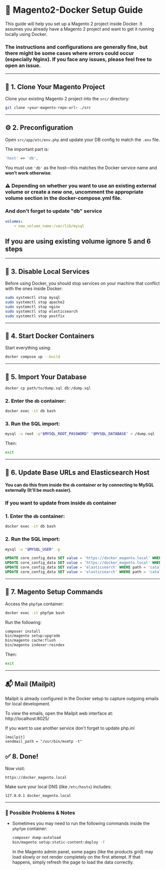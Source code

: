 # 🧹 Magento2-Docker Setup Guide

This guide will help you set up a Magento 2 project inside Docker. It assumes you already have a Magento 2 project and want to get it running locally using Docker.
### The instructions and configurations are generally fine, but there might be some cases where errors could occur (especially Nginx). If you face any issues, please feel free to open an issue.

---

## 📁 1. Clone Your Magento Project

Clone your existing Magento 2 project into the `src/` directory:

```bash
git clone <your-magento-repo-url> ./src
```

---

## ⚙️ 2. Preconfiguration

Open `src/app/etc/env.php` and update your DB config to match the `.env` file.

The important part is:

```php
'host' => 'db',
```

You must use `'db'` as the host—this matches the Docker service name and **won’t work otherwise**.

### ⚠️ Depending on whether you want to use an existing external volume or create a new one, uncomment the appropriate volume section in the docker-compose.yml file.
### And don't forget to update "db" service
```yaml
volumes:
    - new_volume_name:/var/lib/mysql
```
## If you are using existing volume ignore 5 and 6 steps

---

## 🚩 3. Disable Local Services

Before using Docker, you should stop services on your machine that conflict with the ones inside Docker:

```bash
sudo systemctl stop mysql
sudo systemctl stop apache2
sudo systemctl stop nginx
sudo systemctl stop elasticsearch
sudo systemctl stop postfix
```

---

## 🐳 4. Start Docker Containers

Start everything using:

```bash
docker compose up --build
```

---
## 📂 5. Import Your Database

```bash
docker cp path/to/dump.sql db:/dump.sql
```

### 2. Enter the `db` container:

```bash
docker exec -it db bash
```

### 3. Run the SQL import:

```bash
mysql -u root -p"$MYSQL_ROOT_PASSWORD" "$MYSQL_DATABASE" < /dump.sql
```

Then:

```bash
exit
```

---

## 🔧 6. Update Base URLs and Elasticsearch Host

#### You can do this from inside the `db` container or by connecting to MySQL externally (It'll be much easier).
### If you want to update from inside `db` container
### 1. Enter the `db` container:

```bash
docker exec -it db bash
```

### 2. Run the SQL import:

```bash
mysql -u "$MYSQL_USER" -p
```

```sql
UPDATE core_config_data SET value = 'https://docker_magento.local' WHERE path = 'web/unsecure/base_url';
UPDATE core_config_data SET value = 'https://docker_magento.local' WHERE path = 'web/secure/base_url';
UPDATE core_config_data SET value = 'elasticsearch' WHERE path = 'catalog/search/elasticsearch7_server_hostname';
UPDATE core_config_data SET value = 'elasticsearch' WHERE path = 'catalog/search/elasticsearch_server_host';
```




---

## 🧹 7. Magento Setup Commands

Access the `phpfpm` container:

```bash
docker exec -it phpfpm bash
```

Run the following:

```bash
composer install
bin/magento setup:upgrade
bin/magento cache:flush
bin/magento indexer:reindex
```

Then:

```bash
exit
```

---
## 📬 Mail (Mailpit)

Mailpit is already configured in the Docker setup to capture outgoing emails for local development.

To view the emails, open the Mailpit web interface at:  
http://localhost:8025/

If you want to use another service don't forget to update php.ini
```
[mailpit]
sendmail_path = "/usr/bin/msmtp -t"
```

## ✅ 8. Done!

Now visit:

```
https://docker_magento.local
```

Make sure your local DNS (like `/etc/hosts`) includes:

```
127.0.0.1 docker_magento.local
```

---

### 📌 Possible Problems & Notes

- Sometimes you may need to run the following commands inside the `phpfpm` container:
  ```bash
  composer dump-autoload
  bin/magento setup:static-content:deploy -f
  ```
  In the Magento admin panel, some pages (like the products grid) may load slowly or not render completely on the first attempt.
  If that happens, simply refresh the page to load the data correctly.
